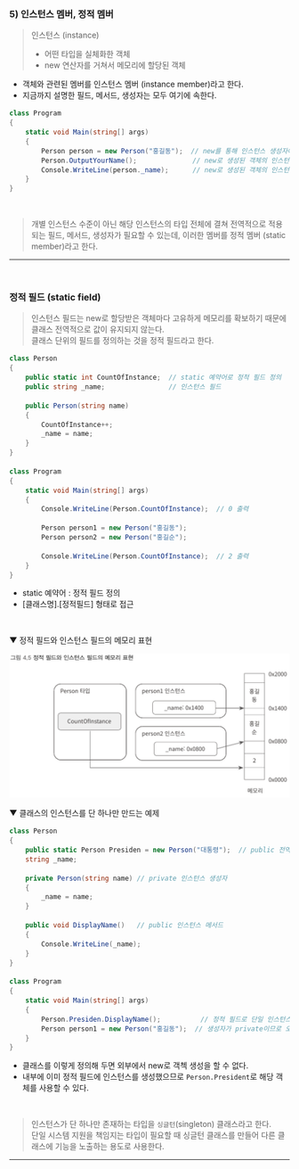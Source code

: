 ### 5) 인스턴스 멤버, 정적 멤버
> 인스턴스 (instance)
> - 어떤 타입을 실체화한 객체
> - new 연산자를 거쳐서 메모리에 할당된 객체
- 객체와 관련된 멤버를 인스턴스 멤버 (instance member)라고 한다.
- 지금까지 설명한 필드, 메서드, 생성자는 모두 여기에 속한다.

```csharp
class Program
{
    static void Main(string[] args)
    {
        Person person = new Person("홍길동");  // new를 통해 인스턴스 생성자에 접근
        Person.OutputYourName();              // new로 생성된 객체의 인스턴스 메서드를 호출
        Console.WriteLine(person._name);      // new로 생성된 객체의 인스턴스 필드에 접근
    }
}
```
<br>

> 개별 인스턴스 수준이 아닌 해당 인스턴스의 타입 전체에 결쳐 전역적으로 적용되는 필드, 메서드, 생성자가 필요할 수 있는데, 이러한 멤버를 정적 멤버 (static member)라고 한다.

****
<br>

### 정적 필드 (static field)
> 인스턴스 필드는 new로 할당받은 객체마다 고유하게 메모리를 확보하기 때문에 클래스 전역적으로 값이 유지되지 않는다.    
> 클래스 단위의 필드를 정의하는 것을 정적 필드라고 한다.

```csharp
class Person
{
    public static int CountOfInstance;  // static 예약어로 정적 필드 정의
    public string _name;                // 인스턴스 필드

    public Person(string name)
    {
        CountOfInstance++;
        _name = name;
    }
}

class Program
{
    static void Main(string[] args)
    {
        Console.WriteLine(Person.CountOfInstance);  // 0 출력

        Person person1 = new Person("홍길동");
        Person person2 = new Person("홍길순");

        Console.WriteLine(Person.CountOfInstance);  // 2 출력
    }
}
```
- static 예약어 : 정적 필드 정의
- [클래스명].[정적필드] 형태로 접근
<br>

▼ 정적 필드와 인스턴스 필드의 메모리 표현

<img src="./Images/4_05.png" width="600"/>
<br>

▼ 클래스의 인스턴스를 단 하나만 만드는 예제
```csharp
class Person
{
    public static Person Presiden = new Person("대통령");  // public 전역 필드
    string _name;

    private Person(string name) // private 인스턴스 생성자
    {
        _name = name;
    }

    public void DisplayName()   // public 인스턴스 메서드
    {
        Console.WriteLine(_name);
    }
}

class Program
{
    static void Main(string[] args)
    {
        Person.Presiden.DisplayName();          // 정적 필드로 단일 인스턴스 접근
        Person person1 = new Person("홍길동");  // 생성자가 private이므로 오류 발생
    }
}
```
- 클래스를 이렇게 정의해 두면 외부에서 new로 객첵 생성을 할 수 없다.
- 내부에 이미 정적 필드에 인스턴스를 생성했으므로 `Person.President`로 해당 객체를 사용할 수 있다. 
<br>

> 인스턴스가 단 하나만 존재하는 타입을 `싱글턴`(singleton) 클래스라고 한다.    
> 단일 시스템 지원을 책임지는 타입이 필요할 때 싱글턴 클래스를 만들어 다른 클래스에 기능을 노출하는 용도로 사용한다.

****
<br>
